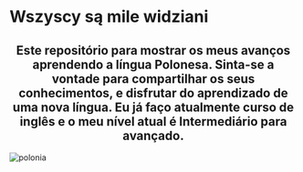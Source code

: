 <h1>Wszyscy są mile widziani</h1>
<center> <h2> Este repositório para mostrar os meus avanços aprendendo a língua Polonesa. Sinta-se a vontade para compartilhar os seus conhecimentos, e disfrutar do aprendizado de uma nova língua. Eu já faço atualmente curso de inglês e o meu nível atual é Intermediário para avançado.</h2></center>


 <img src="https://s4.static.brasilescola.uol.com.br/be/2022/10/1-bandeira-polonia.jpg" alt="polonia"> 
